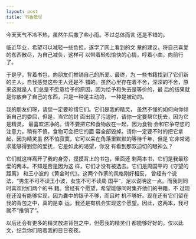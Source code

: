 ```yaml
---
layout: post
title: 书香散尽
---
```


今天天气不冷不热，虽然午后撒了些小雨。不过总体而言
还是不错的。

临近毕业，希望可以减轻一些负担，遂学了网上看到的文
章的建议，将自己喜爱的东西散尽，为自己减负，这样可
以带着轻松愉快的心情，哼着小曲，向前行了。

于是乎，背着书包，向朋友们推销自己的所爱。最终，为
一些书籍找到了它们新的主人，自我感觉这些主人还是不
错的。虽然心里存在着不舍，深深的不舍，原来这就是人
们总是不愿意给予的原因，因为给予和失去是等价的，最
后的结果就是你放弃了自己的东西，只是一种是主动的，
一种是被动的。

我的朋友们呀，请您一定要珍惜它们。它们是我的精灵，
虽然不懂的如何向你倾诉自己的委屈，但是，当它的封
面出现了污迹时，请你一定要帮它抚去，因为它是精灵，
最喜欢洁净的。请不要把它和食物放在一起，因为食物
会和它争夺您的注意力，稍有不慎，食物可会把它的面
容全部毁掉。请你一定要不时的把它拿起，因为精灵虽
然不怕寂寞，它可以呆在角落里默默的等待千年，但是
它非常渴求能够得到您的爱抚，它是如此的渴望，你没
有看到那双迫切的眼神么？

它们就这样离开了我的身旁，摸摸背上的书包，里面还
剩两本书，它们是我最珍爱的两本。不知是否是因为这
样，它们才没有被选去。它们是周国平的《守望的距离》
和王小波的《黄金时代》。这两个作家的风格刚好相反，
曾经有个说法，“男生不可不读王小波，女生不可不读周
国平”，足以说明这一点。而我则同时喜欢他们两个的书
籍。曾经有个愿望，希望能够同时集齐他们的书籍，不
过现在还没有能够实现，因为囊中的银子不够，而且时
机不够好。现在还有它们留在我的背包之中，真的是幸
运，我还是有机会实现这个愿望。因此，这两本，我可
就不“推销了“。

以后还会有更多的精灵放进背包之中，但愿我的精灵们
都能够好好的。仅以此文，纪念你们陪着我的日日夜夜。